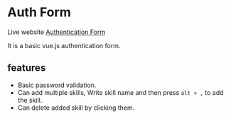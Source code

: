 # Auth Form

Live website [Authentication Form]()

It is a basic vue.js authentication form.

## features

- Basic password validation.
- Can add multiple skills, Write skill name and then press `alt + ,` to add the skill.
- Can delete added skill by clicking them.
